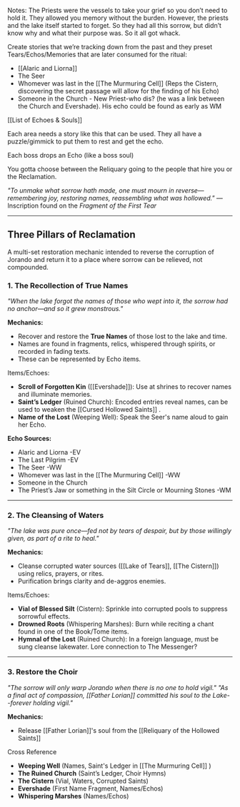 
Notes: The Priests were the vessels to take your grief so you don’t need to hold it. They allowed you memory without the burden. However, the priests and the lake itself started to forget. So they had all this sorrow, but didn’t know why and what their purpose was. So it all got whack.

Create stories that we’re tracking down from the past and they preset Tears/Echos/Memories that are later consumed for the ritual:
 * [[Alaric and Liorna]]
 * The Seer
 * Whomever was last in the [[The Murmuring Cell]] (Reps the Cistern, discovering the secret passage will allow for the finding of his Echo)
 * Someone in the Church - New Priest-who dis? (he was a link between the Church and Evershade). His echo could be found as early as WM
 
[[List of Echoes & Souls]]

Each area needs a story like this that can be used. They all have a puzzle/gimmick to put them to rest and get the echo.

Each boss drops an Echo (like a boss soul)

You gotta choose between the Reliquary going to the people that hire you or the Reclamation.


_"To unmake what sorrow hath made, one must mourn in reverse—remembering joy, restoring names, reassembling what was hollowed."_  —Inscription found on the *Fragment of the First Tear*

---

## Three Pillars of Reclamation

A multi-set restoration mechanic intended to reverse the corruption of Jorando and return it to a place where sorrow can be relieved, not compounded. 

### 1. **The Recollection of True Names**

_"When the lake forgot the names of those who wept into it, the sorrow had no anchor—and so it grew monstrous."_

**Mechanics:**
- Recover and restore the **True Names** of those lost to the lake and time.
- Names are found in fragments, relics, whispered through spirits, or recorded in fading texts.
- These can be represented by Echo items. 

Items/Echoes:
- **Scroll of Forgotten Kin** ([[Evershade]]): Use at shrines to recover names and illuminate memories.
- **Saint’s Ledger** (Ruined Church): Encoded entries reveal names, can be used to weaken the [[Cursed Hollowed Saints]] .
- **Name of the Lost** (Weeping Well): Speak the Seer's name aloud to gain her Echo.

**Echo Sources:**
 * Alaric and Liorna -EV
 * The Last Pilgrim -EV
 * The Seer -WW
 * Whomever was last in the [[The Murmuring Cell]] -WW
 * Someone in the Church
 * The Priest’s Jaw or something in the Silt Circle or Mourning Stones -WM

---

### 2. **The Cleansing of Waters**

_"The lake was pure once—fed not by tears of despair, but by those willingly given, as part of a rite to heal."_

**Mechanics:**
- Cleanse corrupted water sources ([[Lake of Tears]], [[The Cistern]]) using relics, prayers, or rites.
- Purification brings clarity and de-aggros enemies.

Items/Echoes:
- **Vial of Blessed Silt** (Cistern): Sprinkle into corrupted pools to suppress sorrowful effects.
- **Drowned Roots** (Whispering Marshes): Burn while reciting a chant found in one of the Book/Tome items.
- **Hymnal of the Lost** (Ruined Church): In a foreign language, must be sung cleanse lakewater. Lore connection to The Messenger?

---

### 3. **Restore the Choir**

_"The sorrow will only warp Jorando when there is no one to hold vigil."_
_"As a final act of compassion, [[Father Lorian]] committed his soul to the Lake--forever holding vigil."_

**Mechanics:**
- Release [[Father Lorian]]'s soul from the [[Reliquary of the Hollowed Saints]]


Cross Reference
- **Weeping Well** (Names, Saint's Ledger in [[The Murmuring Cell]] )
- **The Ruined Church** (Saint’s Ledger, Choir Hymns)
- **The Cistern** (Vial, Waters, Corrupted Saints)
- **Evershade** (First Name Fragment, Names/Echos)
- **Whispering Marshes** (Names/Echos)

